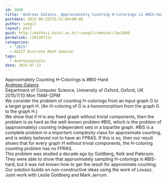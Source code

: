 ```yaml
---
id: 2046
title: 'Andreas Galanis, Approximately Counting H-Colorings is #BIS-Hard'
postdate: 2015-06-25T15:51:04+09:00
author: sangil
layout: post
guid: http://mathsci.kaist.ac.kr/~sangil/seminar/?p=2046
permalink: /20150713/
categories:
  - "2015"
  - KAIST Discrete Math Seminar
tags:
  - AndreasGalanis
date: 2015-07-13
---
```

<div class="talk">
  Approximately Counting H-Colorings is #BIS-Hard
</div>

<div class="speaker">
  <a href="http://www.cs.ox.ac.uk/people/andreas.galanis/">Andreas Galanis</a><br /> Department of Computer Science, University of Oxford, Oxford, UK
</div>

<div class="date">
  2015/7/13 <em>Mon 11AM-12PM</em>
</div>

<div class="abstract">
  We consider the problem of counting H-colorings from an input graph G to a target graph H. (An H-coloring of G is a homomorphism from the graph G to the graph H.)<br /> We show that if H is any fixed graph without trivial components, then the problem is as hard as the well-known problem #BIS, which is the problem of (approximately) counting independent sets in a bipartite graph. #BIS is a complete problem in a important complexity class for approximate counting, and is widely believed not to have an FPRAS. If this is so, then our result shows that for every graph H without trivial components, the H-coloring counting problem has no FPRAS.<br /> This problem was studied a decade ago by Goldberg, Kelk and Paterson. They were able to show that approximately sampling H-colorings is #BIS-hard, but it was not known how to get the result for approximate counting. Our solution builds on non-constructive ideas using the work of Lovasz.<br /> Joint work with Leslie Goldberg and Mark Jerrum.
</div>